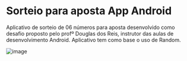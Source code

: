 # Sorteio para aposta App Android

Aplicativo de sorteio de 06 números para aposta desenvolvido como desafio proposto pelo profº Douglas dos Reis, instrutor das aulas de desenvolvimento Android. Aplicativo tem como base o uso de Random.

![image](https://github.com/minoru-yamanaka/Sorteiode6numerosparaaposta/assets/106222007/5233a56c-0992-4ca4-ab0d-eb6e4d31b506)

